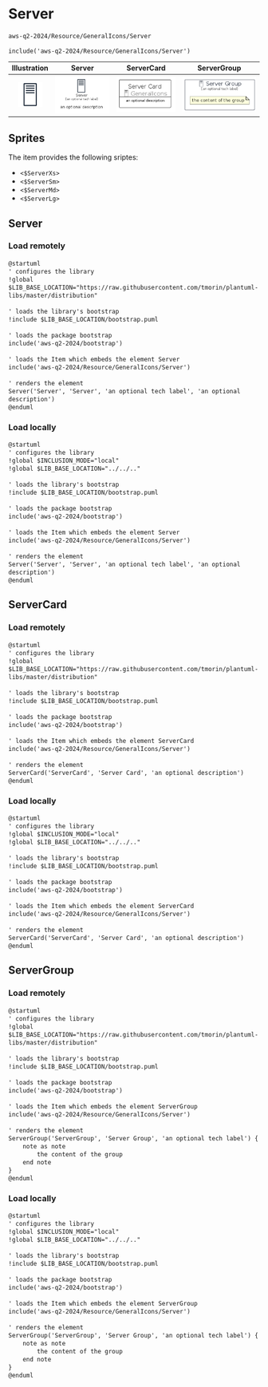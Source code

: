 # Server


```text
aws-q2-2024/Resource/GeneralIcons/Server
```

```text
include('aws-q2-2024/Resource/GeneralIcons/Server')
```



| Illustration | Server | ServerCard | ServerGroup |
| :---: | :---: | :---: | :---: |
| ![illustration for Illustration](../../../aws-q2-2024/Resource/GeneralIcons/Server.png) | ![illustration for Server](../../../aws-q2-2024/Resource/GeneralIcons/Server.Local.png) | ![illustration for ServerCard](../../../aws-q2-2024/Resource/GeneralIcons/ServerCard.Local.png) | ![illustration for ServerGroup](../../../aws-q2-2024/Resource/GeneralIcons/ServerGroup.Local.png) |



## Sprites
The item provides the following sriptes:

- `<$ServerXs>`
- `<$ServerSm>`
- `<$ServerMd>`
- `<$ServerLg>`





## Server

### Load remotely
```plantuml
@startuml
' configures the library
!global $LIB_BASE_LOCATION="https://raw.githubusercontent.com/tmorin/plantuml-libs/master/distribution"

' loads the library's bootstrap
!include $LIB_BASE_LOCATION/bootstrap.puml

' loads the package bootstrap
include('aws-q2-2024/bootstrap')

' loads the Item which embeds the element Server
include('aws-q2-2024/Resource/GeneralIcons/Server')

' renders the element
Server('Server', 'Server', 'an optional tech label', 'an optional description')
@enduml
```

### Load locally
```plantuml
@startuml
' configures the library
!global $INCLUSION_MODE="local"
!global $LIB_BASE_LOCATION="../../.."

' loads the library's bootstrap
!include $LIB_BASE_LOCATION/bootstrap.puml

' loads the package bootstrap
include('aws-q2-2024/bootstrap')

' loads the Item which embeds the element Server
include('aws-q2-2024/Resource/GeneralIcons/Server')

' renders the element
Server('Server', 'Server', 'an optional tech label', 'an optional description')
@enduml
```

## ServerCard

### Load remotely
```plantuml
@startuml
' configures the library
!global $LIB_BASE_LOCATION="https://raw.githubusercontent.com/tmorin/plantuml-libs/master/distribution"

' loads the library's bootstrap
!include $LIB_BASE_LOCATION/bootstrap.puml

' loads the package bootstrap
include('aws-q2-2024/bootstrap')

' loads the Item which embeds the element ServerCard
include('aws-q2-2024/Resource/GeneralIcons/Server')

' renders the element
ServerCard('ServerCard', 'Server Card', 'an optional description')
@enduml
```

### Load locally
```plantuml
@startuml
' configures the library
!global $INCLUSION_MODE="local"
!global $LIB_BASE_LOCATION="../../.."

' loads the library's bootstrap
!include $LIB_BASE_LOCATION/bootstrap.puml

' loads the package bootstrap
include('aws-q2-2024/bootstrap')

' loads the Item which embeds the element ServerCard
include('aws-q2-2024/Resource/GeneralIcons/Server')

' renders the element
ServerCard('ServerCard', 'Server Card', 'an optional description')
@enduml
```

## ServerGroup

### Load remotely
```plantuml
@startuml
' configures the library
!global $LIB_BASE_LOCATION="https://raw.githubusercontent.com/tmorin/plantuml-libs/master/distribution"

' loads the library's bootstrap
!include $LIB_BASE_LOCATION/bootstrap.puml

' loads the package bootstrap
include('aws-q2-2024/bootstrap')

' loads the Item which embeds the element ServerGroup
include('aws-q2-2024/Resource/GeneralIcons/Server')

' renders the element
ServerGroup('ServerGroup', 'Server Group', 'an optional tech label') {
    note as note
        the content of the group
    end note
}
@enduml
```

### Load locally
```plantuml
@startuml
' configures the library
!global $INCLUSION_MODE="local"
!global $LIB_BASE_LOCATION="../../.."

' loads the library's bootstrap
!include $LIB_BASE_LOCATION/bootstrap.puml

' loads the package bootstrap
include('aws-q2-2024/bootstrap')

' loads the Item which embeds the element ServerGroup
include('aws-q2-2024/Resource/GeneralIcons/Server')

' renders the element
ServerGroup('ServerGroup', 'Server Group', 'an optional tech label') {
    note as note
        the content of the group
    end note
}
@enduml
```

